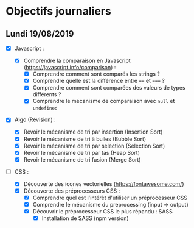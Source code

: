 # Objectifs journaliers

## Lundi 19/08/2019

- [x] Javascript :

  - [x] Comprendre la comparaison en Javascript (https://javascript.info/comparison) :
    - [x] Comprendre comment sont comparés les strings ?
    - [x] Comprendre quelle est la différence entre `==` et `===` ?
    - [x] Comprendre comment sont comparées des valeurs de types différents ?
    - [x] Comprendre le mécanisme de comparaison avec `null` et `undefined`

- [x] Algo (Révision) :

  - [x] Revoir le mécanisme de tri par insertion (Insertion Sort)
  - [x] Revoir le mécanisme de tri à bulles (Bubble Sort)
  - [x] Revoir le mécanisme de tri par selection (Selection Sort)
  - [x] Revoir le mécanisme de tri par tas (Heap Sort)
  - [x] Revoir le mécanisme de tri fusion (Merge Sort)

- [ ] CSS :
  - [x] Découverte des icones vectorielles (https://fontawesome.com/)
  - [x] Découverte des préprocesseurs CSS :
    - [x] Comprendre quel est l'intérêt d'utiliser un préprocesseur CSS
    - [x] Comprendre le mécanisme du preprocessing (input => output)
    - [x] Découvrir le préprocesseur CSS le plus répandu : SASS
      - [x] Installation de SASS (npm version)
